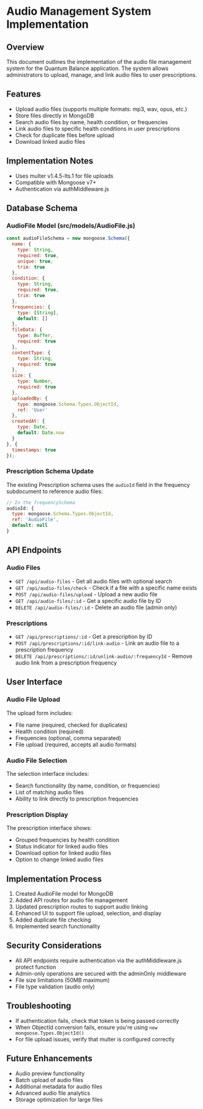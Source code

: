 # Audio Management System Implementation

## Overview
This document outlines the implementation of the audio file management system for the Quantum Balance application. The system allows administrators to upload, manage, and link audio files to user prescriptions.

## Features
- Upload audio files (supports multiple formats: mp3, wav, opus, etc.)
- Store files directly in MongoDB
- Search audio files by name, health condition, or frequencies
- Link audio files to specific health conditions in user prescriptions
- Check for duplicate files before upload
- Download linked audio files

## Implementation Notes
- Uses multer v1.4.5-lts.1 for file uploads
- Compatible with Mongoose v7+
- Authentication via authMiddleware.js

## Database Schema

### AudioFile Model (src/models/AudioFile.js)
```javascript
const audioFileSchema = new mongoose.Schema({
  name: {
    type: String,
    required: true,
    unique: true,
    trim: true
  },
  condition: {
    type: String,
    required: true,
    trim: true
  },
  frequencies: {
    type: [String],
    default: []
  },
  fileData: {
    type: Buffer,
    required: true
  },
  contentType: {
    type: String,
    required: true
  },
  size: {
    type: Number,
    required: true
  },
  uploadedBy: {
    type: mongoose.Schema.Types.ObjectId,
    ref: 'User'
  },
  createdAt: {
    type: Date,
    default: Date.now
  }
}, {
  timestamps: true
});
```

### Prescription Schema Update
The existing Prescription schema uses the `audioId` field in the frequency subdocument to reference audio files:

```javascript
// In the frequencySchema
audioId: {
  type: mongoose.Schema.Types.ObjectId,
  ref: 'AudioFile',
  default: null
}
```

## API Endpoints

### Audio Files

- `GET /api/audio-files` - Get all audio files with optional search
- `GET /api/audio-files/check` - Check if a file with a specific name exists
- `POST /api/audio-files/upload` - Upload a new audio file
- `GET /api/audio-files/:id` - Get a specific audio file by ID
- `DELETE /api/audio-files/:id` - Delete an audio file (admin only)

### Prescriptions

- `GET /api/prescriptions/:id` - Get a prescription by ID
- `POST /api/prescriptions/:id/link-audio` - Link an audio file to a prescription frequency
- `DELETE /api/prescriptions/:id/unlink-audio/:frequencyId` - Remove audio link from a prescription frequency

## User Interface

### Audio File Upload
The upload form includes:
- File name (required, checked for duplicates)
- Health condition (required)
- Frequencies (optional, comma separated)
- File upload (required, accepts all audio formats)

### Audio File Selection
The selection interface includes:
- Search functionality (by name, condition, or frequencies)
- List of matching audio files
- Ability to link directly to prescription frequencies

### Prescription Display
The prescription interface shows:
- Grouped frequencies by health condition
- Status indicator for linked audio files
- Download option for linked audio files
- Option to change linked audio files

## Implementation Process
1. Created AudioFile model for MongoDB
2. Added API routes for audio file management
3. Updated prescription routes to support audio linking
4. Enhanced UI to support file upload, selection, and display
5. Added duplicate file checking
6. Implemented search functionality

## Security Considerations
- All API endpoints require authentication via the authMiddleware.js protect function
- Admin-only operations are secured with the adminOnly middleware
- File size limitations (50MB maximum)
- File type validation (audio only)

## Troubleshooting
- If authentication fails, check that token is being passed correctly
- When ObjectId conversion fails, ensure you're using `new mongoose.Types.ObjectId()`
- For file upload issues, verify that multer is configured correctly

## Future Enhancements
- Audio preview functionality
- Batch upload of audio files
- Additional metadata for audio files
- Advanced audio file analytics
- Storage optimization for large files 